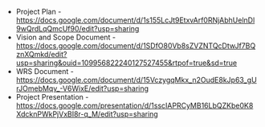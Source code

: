 - Project Plan              -   https://docs.google.com/document/d/1s155LcJt9EtxvArf0RNjAbhUelnDl9wQrdLqQmcUf90/edit?usp=sharing
- Vision and Scope Document -   https://docs.google.com/document/d/1SDfO80Vb8sZVZNTQcDtwJf7BQznXQmkd/edit?usp=sharing&ouid=109956822240127527455&rtpof=true&sd=true 
- WRS Document              -   https://docs.google.com/document/d/15VczygqMkx_n2OudE8kJp63_gUrJOmebMqv_-V6WixE/edit?usp=sharing 
- Project Presentation      -   https://docs.google.com/presentation/d/1sscIAPRCyMB16LbQZKbe0K8XdcknPWkPjVxBI8r-q_M/edit?usp=sharing
